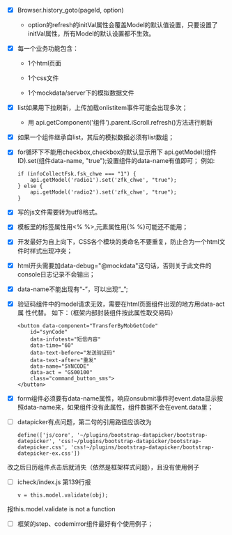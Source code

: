 - [x] Browser.history_goto(pageId, option) 
    
    - option的refresh的initVal属性会覆盖Model的默认值设置，只要设置了initVal属性，所有Model的默认设置都不生效。

- [x] 每一个业务功能包含：
    
    - 1个html页面
    
    - 1个css文件
    
    - 1个mockdata/server下的模拟数据文件

- [x] list如果用下拉刷新，上传加载onlistitem事件可能会出现多次；

    - 用 api.getComponent('组件').parent.iScroll.refresh()方法进行刷新

- [x] 如果一个组件继承自list，其后的模拟数据必须有list数组；

- [x] for循环下不能用checkbox,checkbox的默认显示用下 api.getModel(组件ID).set(组件data-name, "true");设置组件的data-name有值即可；
例如:
 
    ```
    if (infoCollectFsk.fsk_chwe === "1") {
        api.getModel('radio1').set('zfk_chwe', "true");
    } else {
        api.getModel('radio2').set('zfk_chwe', "true");
    }
    ```

- [x] 写的js文件需要转为utf8格式。

- [x] 模板里的标签属性用<%  %>,元素属性用{% %}可能还不能用；
 
- [x] 开发最好为自上向下，CSS各个模块的类命名不要重复，防止合为一个html文件时样式出现冲突；

- [x] html开头需要加data-debug="@mockdata"这句话，否则关于此文件的console日志记录不会输出；

- [x] data-name不能出现有“-”，可以出现“_”;

- [x] 验证码组件中的model请求无效，需要在html页面组件出现的地方用data-act属
性代替。
如下：（框架内部封装组件按此属性取交易码）

    ```
    <button data-component="TransferByMobGetCode"
        id="synCode"
        data-infotest="短信内容"
        data-time="60"
        data-text-before="发送验证码"
        data-text-after="重发"
        data-name="SYNCODE"
        data-act = "GS00100"
        class="command_button_sms">
    </button>
    ```

- [x] form组件必须要有data-name属性，响应onsubmit事件时event.data显示按照data-name来，如果组件没有此属性，组件数据不会在event.data里；



- [ ] datapicker有点问题，第二句的引用路径应该改为

    ```
    define(['js/core', '~/plugins/bootstrap-datapicker/bootstrap-datepicker', 'css!~/plugins/bootstrap-datapicker/bootstrap-datepicker.css', 'css!~/plugins/bootstrap-datapicker/bootstrap-datepicker-ex.css'])
    ```
改之后日历组件点击后就消失（依然是框架样式问题），且没有使用例子


- [ ] icheck/index.js 第139行报

    ```
    v = this.model.validate(obj);
    ```

报this.model.validate is not a function

- [ ] 框架的step、codemirror组件最好有个使用例子；

